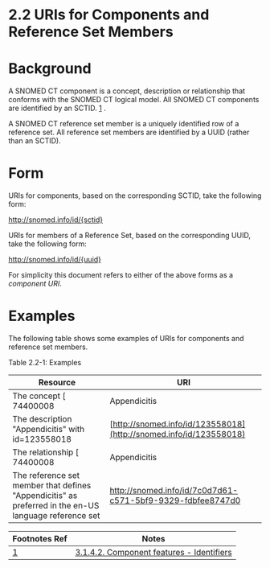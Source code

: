 # 2.2 URIs for Components and Reference Set Members

# Background

A SNOMED CT component is a concept, description or relationship that conforms with the SNOMED CT logical model. All SNOMED CT components are identified by an SCTID. [1](https://confluence.ihtsdotools.org/display/DOCURI/2.2+URIs+for+Components+and+Reference+Set+Members#Footnote1 "Footnote: Click here to display the footnote") .

A SNOMED CT reference set member is a uniquely identified row of a reference set. All reference set members are identified by a UUID (rather than an SCTID). 

# Form

URIs for components, based on the corresponding SCTID, take the following form:

http://snomed.info/id/{sctid}

URIs for members of a Reference Set, based on the corresponding UUID, take the following form: 

http://snomed.info/id/{uuid}

For simplicity this document refers to either of the above forms as a _component URI_. 

# Examples

The following table shows some examples of URIs for components and reference set members. 

Table 2.2-1: Examples

**Resource**| **URI**  
---|---  
The concept [ 74400008 | Appendicitis|](http://snomed.info/id/74400008 "74400008 | Appendicitis |") | <http://snomed.info/id/74400008>  
The description "Appendicitis" with id=123558018| [http://snomed.info/id/123558018](http://snomed.info/id/123558018)  
The relationship [ 74400008 | Appendicitis|](http://snomed.info/id/74400008 "74400008 | Appendicitis |") [ 363698007 | Finding site|](http://snomed.info/id/363698007 "363698007 | Finding site |") [ 66754008 | Appendix structure|](http://snomed.info/id/66754008 "66754008 | Appendix structure |") | <http://snomed.info/id/859910029>  
The reference set member that defines "Appendicitis" as preferred in the en-US language reference set | <http://snomed.info/id/7c0d7d61-c571-5bf9-9329-fdbfee8747d0>  
  
  

Footnotes Ref | Notes  
---|---  
[1](https://confluence.ihtsdotools.org/display/DOCURI/2.2+URIs+for+Components+and+Reference+Set+Members#FootnoteMarker1-0 "Footnote: Click to return to reference in text") |  [3.1.4.2. Component features - Identifiers](https://confluence.ihtsdotools.org/display/WIPTIG/3.1.4.2.+Component+features+-+Identifiers)
